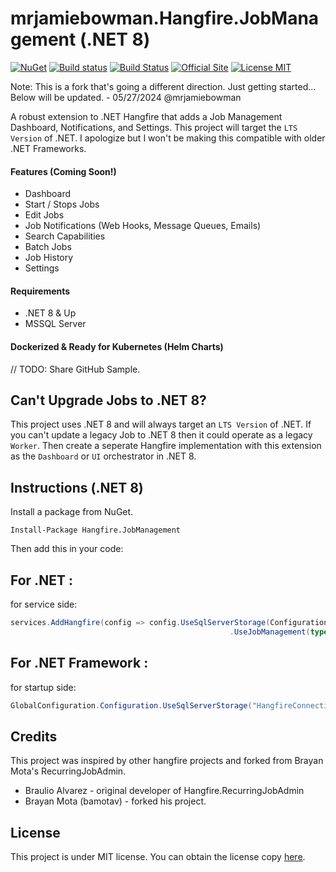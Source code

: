 # mrjamiebowman.Hangfire.JobManagement (.NET 8)
[![NuGet](https://buildstats.info/nuget/mrjamiebowman.Hangfire.JobManagement)](https://buildstats.info/nuget/mrjamiebowman.Hangfire.JobManagement)
[![Build status](https://ci.appveyor.com/api/projects/status/u2xrias2vk727beg/branch/master?svg=true)](https://ci.appveyor.com/project/mrjamiebowman/hangfire-jobmanagement/branch/main)
[![Build Status](https://github.com/mrjamiebowman/Hangfire.JobManagement/actions/workflows/dotnet.yml/badge.svg)](https://github.com/mrjamiebowman/Hangfire.JobManagement/actions)
[![Official Site](https://img.shields.io/badge/site-hangfire.io-blue.svg)](http://hangfire.io)
[![License MIT](https://img.shields.io/badge/license-MIT-green.svg)](http://opensource.org/licenses/MIT)

Note: This is a fork that's going a different direction. Just getting started... Below will be updated. - 05/27/2024 @mrjamiebowman

A robust extension to .NET Hangfire that adds a Job Management Dashboard, Notifications, and Settings.  This project will target the `LTS Version` of .NET. I apologize but I won't be making this compatible with older .NET Frameworks.

#### Features (Coming Soon!)
* Dashboard
* Start / Stops Jobs
* Edit Jobs
* Job Notifications (Web Hooks, Message Queues, Emails)
* Search Capabilities
* Batch Jobs
* Job History
* Settings

#### Requirements     
* .NET 8 & Up
* MSSQL Server

#### Dockerized & Ready for Kubernetes (Helm Charts)
// TODO: Share GitHub Sample.

## Can't Upgrade Jobs to .NET 8?
This project uses .NET 8 and will always target an `LTS Version` of .NET. If you can't update a legacy Job to .NET 8 then it could operate as a legacy `Worker`. Then create a seperate Hangfire implementation with this extension as the `Dashboard` or `UI` orchestrator in .NET 8. 

## Instructions (.NET 8)
Install a package from NuGet. 
```
Install-Package Hangfire.JobManagement
```

Then add this in your code:

## For .NET  :
for service side:
```csharp
services.AddHangfire(config => config.UseSqlServerStorage(Configuration.GetConnectionString("HangfireConnection"))
                                                 .UseJobManagement(typeof(Startup).Assembly))
```

## For .NET Framework  :
for startup side:
```csharp
GlobalConfiguration.Configuration.UseSqlServerStorage("HangfireConnection").UseJobManagement(typeof(Startup).Assembly)
```

## Credits
This project was inspired by other hangfire projects and forked from Brayan Mota's RecurringJobAdmin.

 * Braulio Alvarez - original developer of Hangfire.RecurringJobAdmin
 * Brayan Mota (bamotav) - forked his project.

## License
This project is under MIT license. You can obtain the license copy [here](https://github.com/mrjamiebowman/mrjamiebowman.Hangfire.RecurringJobAdmin/blob/master/LICENSE).

